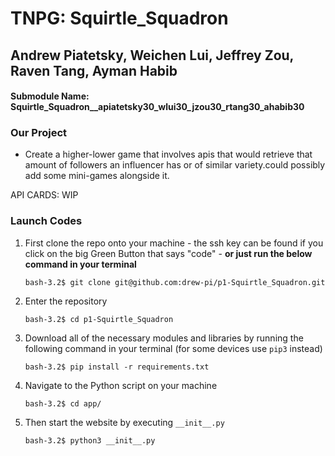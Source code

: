 # TNPG: Squirtle_Squadron  
## Andrew Piatetsky, Weichen Lui, Jeffrey Zou, Raven Tang, Ayman Habib
#### Submodule Name: Squirtle_Squadron__apiatetsky30_wlui30_jzou30_rtang30_ahabib30


### Our Project
 - Create a higher-lower game that involves apis that would retrieve that amount of followers an influencer has or of similar variety.could possibly add some mini-games alongside it.  

API CARDS: WIP


### Launch Codes

1. First clone the repo onto your machine - the ssh key can be found if you click on the big Green Button that says "code" - **or just run the below command in your terminal**
    
    ```bash-3.2$ git clone git@github.com:drew-pi/p1-Squirtle_Squadron.git```
    
2. Enter the repository

    ```bash-3.2$ cd p1-Squirtle_Squadron```

3. Download all of the necessary modules and libraries by running the following command in your terminal (for some devices use ```pip3``` instead)

    ```bash-3.2$ pip install -r requirements.txt```

4. Navigate to the Python script on your machine

    ```bash-3.2$ cd app/```

5. Then start the website by executing ```__init__.py```

    ```bash-3.2$ python3 __init__.py```
